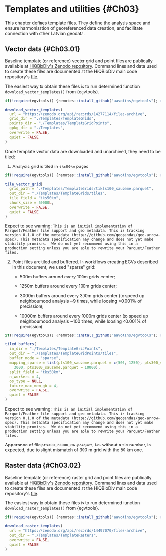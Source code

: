 # Templates and utilities {#Ch03}

This chapter defines template files. They define the analysis space and ensure 
harmonisation of georeferenced data creation, and facilitate connection with 
other Latvian geodata.

## Vector data  {#Ch03.01}

Baseline template (or reference) vector grid and point files are publically available 
at [HiQBioDiv's Zenodo repository](https://zenodo.org/records/14277114). Command lines 
and data used to create these files are documented at 
the HiQBioDiv main code repository's [file](https://github.com/aavotins/HiQBioDiv/blob/main/Templates/TemplateGrids_Vector.R).

The easiest way to obtain these files is to run determined 
function `download_vector_templates()` from {egvtools}.


``` r
if(!require(egvtools)) {remotes::install_github("aavotins/egvtools"); require(egvtools)}

download_vector_templates(
  url = "https://zenodo.org/api/records/14277114/files-archive",
  grid_dir = "./Templates/TemplateGrids",
  points_dir = "./Templates/TemplateGridPoints",
  gpkg_dir = "./Templates",
  overwrite = FALSE,
  quiet = FALSE
)
```




Once template vector data are downloaded and unarchived, they need to be tiled:

1. Analysis grid is tiled in `tks50km` pages


``` r
if(!require(egvtools)) {remotes::install_github("aavotins/egvtools"); require(egvtools)}

tile_vector_grid(
  grid_path = "./Templates/TemplateGrids/tikls100_sauzeme.parquet",
  out_dir = "./Templates/TemplateGrids/tiles",
  tile_field = "tks50km",
  chunk_size = 50000L,
  overwrite = FALSE,
  quiet = FALSE
)
```


Expect to see warning:
`This is an initial implementation of Parquet/Feather file support and geo metadata. This is tracking version 0.1.0
of the metadata (https://github.com/geopandas/geo-arrow-spec). This metadata specification may change and does not
yet make stability promises.  We do not yet recommend using this in a production setting unless you are able to
rewrite your Parquet/Feather files.`


2. Point files are tiled and buffered. In workflows creating EGVs described in this document, 
we used "sparse" grid:

    - 500m buffers around every 100m grids center;
    
    - 1250m buffers around every 100m grids center;
    
    - 3000m buffers around every 300m grids center (to speed up neighbourhood analysis ~9 times, while loosing <0.001% of precission);
    
    - 10000m buffers around every 1000m grids center (to speed up neighbourhood analysis ~100 times, while loosing <0.001% of precission)


``` r
if(!require(egvtools)) {remotes::install_github("aavotins/egvtools"); require(egvtools)}

tiled_buffers(
  in_dir = "./Templates/TemplateGridPoints",
  out_dir = "./Templates/TemplateGridPoints/tiles",
  buffer_mode = "sparse",
  mapping_sparse = list(pts100_sauzeme.parquet = c(500, 1250), pts300_sauzeme.parquet =
    3000, pts1000_sauzeme.parquet = 10000),
  split_field = "tks50km",
  n_workers = 4,
  os_type = NULL,
  future_max_mem_gb = 4,
  overwrite = FALSE,
  quiet = FALSE
)
```

Expect to see warning:
`This is an initial implementation of Parquet/Feather file support and geo metadata. This is tracking version 0.1.0
of the metadata (https://github.com/geopandas/geo-arrow-spec). This metadata specification may change and does not
yet make stability promises.  We do not yet recommend using this in a production setting unless you are able to
rewrite your Parquet/Feather files.`

Apperance of file `pts300_r3000_NA.parquet`, i.e. without a tile number, is expected, 
due to slight mismatch of 300 m grid with the 50 km one.

## Raster data  {#Ch03.02}


Baseline template (or reference) raster grid and point files are publically available 
at [HiQBioDiv's Zenodo repository](https://zenodo.org/records/14497070). Command lines 
and data used to create these files are documented at 
the HiQBioDiv main code repository's [file](https://github.com/aavotins/HiQBioDiv/blob/main/Templates/TemplateGrids_Raster.R).

The easiest way to obtain these files is to run determined 
function `download_raster_templates()` from {egvtools}.


``` r
if(!require(egvtools)) {remotes::install_github("aavotins/egvtools"); require(egvtools)}

download_raster_templates(
  url = "https://zenodo.org/api/records/14497070/files-archive",
  out_dir = "./Templates/TemplateRasters",
  overwrite = FALSE,
  quiet = FALSE
)
```



